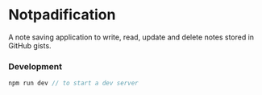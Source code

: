 # Notpadification

A note saving application to write, read, update and delete notes stored in GitHub gists.

### Development

```js
npm run dev // to start a dev server
```
